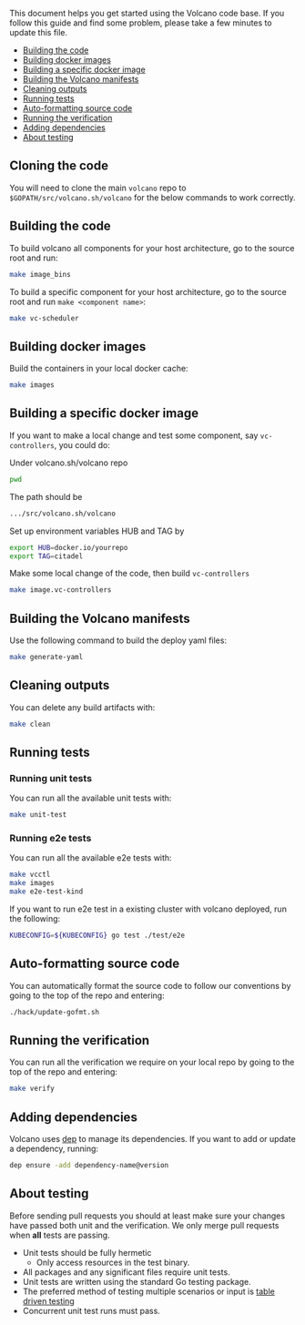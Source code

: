 This document helps you get started using the Volcano code base.
If you follow this guide and find some problem, please take
a few minutes to update this file.

- [Building the code](#building-the-code)
- [Building docker images](#building-docker-images)
- [Building a specific docker image](#building-a-specific-docker-image)
- [Building the Volcano manifests](#building-the-volcano-manifests)
- [Cleaning outputs](#cleaning-outputs)
- [Running tests](#running-tests)
- [Auto-formatting source code](#auto-formatting-source-code)
- [Running the verification](#running-the-verification)
- [Adding dependencies](#adding-dependencies)
- [About testing](#about-testing)


## Cloning the code

You will need to clone the main `volcano` repo to `$GOPATH/src/volcano.sh/volcano` for
the below commands to work correctly.

## Building the code

To build volcano all components for your host architecture, go to
the source root and run:

```bash
make image_bins
```

To build a specific component for your host architecture, go to
the source root and run `make <component name>`:

```bash
make vc-scheduler
```


## Building docker images

Build the containers in your local docker cache:

```bash
make images
```

## Building a specific docker image

If you want to make a local change and test some component, say `vc-controllers`, you
could do:

Under volcano.sh/volcano repo

```bash
pwd
```
The path should be

```bash
.../src/volcano.sh/volcano
```

Set up environment variables HUB and TAG by
```bash
export HUB=docker.io/yourrepo
export TAG=citadel
```

Make some local change of the code, then build `vc-controllers`

```bash
make image.vc-controllers
```

## Building the Volcano manifests

Use the following command to build the deploy yaml files:

```bash
make generate-yaml
```

## Cleaning outputs

You can delete any build artifacts with:

```bash
make clean
```

## Running tests

### Running unit tests

You can run all the available unit tests with:

```bash
make unit-test
```

### Running e2e tests

You can run all the available e2e tests with:

```bash
make vcctl
make images
make e2e-test-kind
```

If you want to run e2e test in a existing cluster with volcano deployed, run the following:

```bash
KUBECONFIG=${KUBECONFIG} go test ./test/e2e
```

## Auto-formatting source code

You can automatically format the source code to follow our conventions by going to the
top of the repo and entering:

```bash
./hack/update-gofmt.sh
```

## Running the verification

You can run all the verification we require on your local repo by going to the top of the repo and entering:

```bash
make verify
```

## Adding dependencies

Volcano uses [dep](https://github.com/golang/dep) to manage its dependencies. 
If you want to add or update a dependency, running:

```bash
dep ensure -add dependency-name@version
```

## About testing

Before sending pull requests you should at least make sure your changes have
passed both unit and the verification. We only merge pull requests when
**all** tests are passing.

- Unit tests should be fully hermetic
  - Only access resources in the test binary.
- All packages and any significant files require unit tests.
- Unit tests are written using the standard Go testing package.
- The preferred method of testing multiple scenarios or input is
  [table driven testing](https://github.com/golang/go/wiki/TableDrivenTests)
- Concurrent unit test runs must pass.
